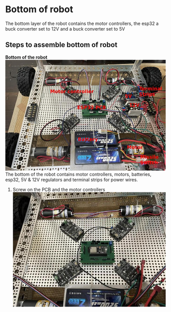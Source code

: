 # Bottom of robot
The bottom layer of the robot contains the motor controllers, the esp32 a buck converter set to 12V and a buck converter set to 5V

## Steps to assemble bottom of robot

__Bottom of the robot__<br/>
![labeled bottom](https://github.com/jonathanrandall/diy_mobile_robot/blob/main/project_photos/IMG_0062_labeled.JPEG) <br/>
The bottom of the robot contains motor controllers, motors, batteries, esp32, 5V & 12V regulators and terminal strips for power wires.

1. Screw on the PCB and the motor controllers
![motor controller and pcb](https://github.com/jonathanrandall/diy_mobile_robot/blob/main/project_photos/bottom_pcb_stuck2.JPEG) <br/>




